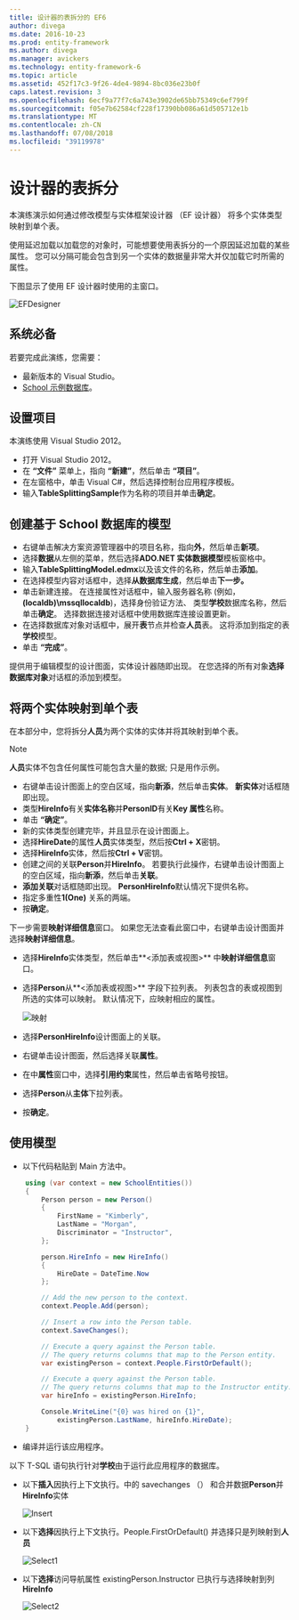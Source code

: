 ```yaml
---
title: 设计器的表拆分的 EF6
author: divega
ms.date: 2016-10-23
ms.prod: entity-framework
ms.author: divega
ms.manager: avickers
ms.technology: entity-framework-6
ms.topic: article
ms.assetid: 452f17c3-9f26-4de4-9894-8bc036e23b0f
caps.latest.revision: 3
ms.openlocfilehash: 6ecf9a77f7c6a743e3902de65bb75349c6ef799f
ms.sourcegitcommit: f05e7b62584cf228f17390bb086a61d505712e1b
ms.translationtype: MT
ms.contentlocale: zh-CN
ms.lasthandoff: 07/08/2018
ms.locfileid: "39119978"
---
```

# <a name="designer-table-splitting"></a>设计器的表拆分
本演练演示如何通过修改模型与实体框架设计器 （EF 设计器） 将多个实体类型映射到单个表。

使用延迟加载以加载您的对象时，可能想要使用表拆分的一个原因延迟加载的某些属性。 您可以分隔可能会包含到另一个实体的数据量非常大并仅加载它时所需的属性。

下图显示了使用 EF 设计器时使用的主窗口。

![EFDesigner](~/ef6/media/efdesigner.png)

## <a name="prerequisites"></a>系统必备

若要完成此演练，您需要：

- 最新版本的 Visual Studio。
- [School 示例数据库](~/ef6/resources/school-database.md)。

## <a name="set-up-the-project"></a>设置项目

本演练使用 Visual Studio 2012。

-   打开 Visual Studio 2012。
-   在 **“文件”** 菜单上，指向 **“新建”**，然后单击 **“项目”**。
-   在左窗格中，单击 Visual C\#，然后选择控制台应用程序模板。
-   输入**TableSplittingSample**作为名称的项目并单击**确定**。

## <a name="create-a-model-based-on-the-school-database"></a>创建基于 School 数据库的模型

-   右键单击解决方案资源管理器中的项目名称，指向**外**，然后单击**新项**。
-   选择**数据**从左侧的菜单，然后选择**ADO.NET 实体数据模型**模板窗格中。
-   输入**TableSplittingModel.edmx**以及该文件的名称，然后单击**添加**。
-   在选择模型内容对话框中，选择**从数据库生成**，然后单击**下一步。**
-   单击新建连接。 在连接属性对话框中，输入服务器名称 (例如， **(localdb)\\mssqllocaldb**)，选择身份验证方法、 类型**学校**数据库名称，然后单击**确定**。
    选择数据连接对话框中使用数据库连接设置更新。
-   在选择数据库对象对话框中，展开**表**节点并检查**人员**表。 这将添加到指定的表**学校**模型。
-   单击 **“完成”**。

提供用于编辑模型的设计图面，实体设计器随即出现。 在您选择的所有对象**选择数据库对象**对话框的添加到模型。

## <a name="map-two-entities-to-a-single-table"></a>将两个实体映射到单个表

在本部分中，您将拆分**人员**为两个实体的实体并将其映射到单个表。

> [!NOTE]
> **人员**实体不包含任何属性可能包含大量的数据; 只是用作示例。

-   右键单击设计图面上的空白区域，指向**新添**，然后单击**实体**。
    **新实体**对话框随即出现。
-   类型**HireInfo**有关**实体名称**并**PersonID**有关**Key 属性**名称。
-   单击 **“确定”**。
-   新的实体类型创建完毕，并且显示在设计图面上。
-   选择**HireDate**的属性**人员**实体类型，然后按**Ctrl + X**密钥。
-   选择**HireInfo**实体，然后按**Ctrl + V**密钥。
-   创建之间的关联**Person**并**HireInfo**。 若要执行此操作，右键单击设计图面上的空白区域，指向**新添**，然后单击**关联**。
-   **添加关联**对话框随即出现。 **PersonHireInfo**默认情况下提供名称。
-   指定多重性**1(One)** 关系的两端。
-   按**确定**。

下一步需要**映射详细信息**窗口。 如果您无法查看此窗口中，右键单击设计图面并选择**映射详细信息**。

-   选择**HireInfo**实体类型，然后单击**&lt;添加表或视图&gt;** 中**映射详细信息**窗口。
-   选择**Person**从**&lt;添加表或视图&gt;** 字段下拉列表。 列表包含的表或视图到所选的实体可以映射。
    默认情况下，应映射相应的属性。

    ![映射](~/ef6/media/mapping.png)

-   选择**PersonHireInfo**设计图面上的关联。
-   右键单击设计图面，然后选择关联**属性**。
-   在中**属性**窗口中，选择**引用约束**属性，然后单击省略号按钮。
-   选择**Person**从**主体**下拉列表。
-   按**确定**。

 

## <a name="use-the-model"></a>使用模型

-   以下代码粘贴到 Main 方法中。

``` csharp
    using (var context = new SchoolEntities())
    {
        Person person = new Person()
        {
            FirstName = "Kimberly",
            LastName = "Morgan",
            Discriminator = "Instructor",
        };

        person.HireInfo = new HireInfo()
        {
            HireDate = DateTime.Now
        };

        // Add the new person to the context.
        context.People.Add(person);

        // Insert a row into the Person table.  
        context.SaveChanges();

        // Execute a query against the Person table.
        // The query returns columns that map to the Person entity.
        var existingPerson = context.People.FirstOrDefault();

        // Execute a query against the Person table.
        // The query returns columns that map to the Instructor entity.
        var hireInfo = existingPerson.HireInfo;

        Console.WriteLine("{0} was hired on {1}",
            existingPerson.LastName, hireInfo.HireDate);
    }
```
-   编译并运行该应用程序。

以下 T-SQL 语句执行针对**学校**由于运行此应用程序的数据库。 

-   以下**插入**因执行上下文执行。中的 savechanges （） 和合并数据**Person**并**HireInfo**实体

    ![Insert](~/ef6/media/insert.png)

-   以下**选择**因执行上下文执行。People.FirstOrDefault() 并选择只是列映射到**人员**

    ![Select1](~/ef6/media/select1.png)

-   以下**选择**访问导航属性 existingPerson.Instructor 已执行与选择映射到列**HireInfo**

    ![Select2](~/ef6/media/select2.png)
